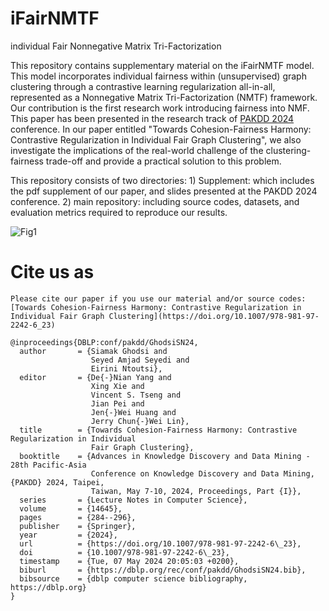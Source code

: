 # iFairNMTF
individual Fair Nonnegative Matrix Tri-Factorization 

This repository contains supplementary material on the iFairNMTF model. This model incorporates individual fairness within (unsupervised) graph clustering through a contrastive learning regularization all-in-all, represented as a Nonnegative Matrix Tri-Factorization (NMTF) framework. Our contribution is the first research work introducing fairness into NMF. This paper has been presented in the research track of [PAKDD 2024](https://pakdd2024.org/detail-program-2/#May8-2A) conference. In our paper entitled "Towards Cohesion-Fairness Harmony: Contrastive Regularization in Individual Fair Graph Clustering", we also investigate the implications of the real-world challenge of the clustering-fairness trade-off and provide a practical solution to this problem. 

This repository consists of two directories: 1) Supplement: which includes the pdf supplement of our paper, and slides presented at the PAKDD 2024 conference. 2) main repository: including source codes, datasets, and evaluation metrics required to reproduce our results.

![Fig1](https://github.com/SiamakGhodsi/iFairNMTF/assets/56566139/275702aa-d149-4ccf-ac9a-7c0e6994106c)

# Cite us as
```
Please cite our paper if you use our material and/or source codes: [Towards Cohesion-Fairness Harmony: Contrastive Regularization in Individual Fair Graph Clustering](https://doi.org/10.1007/978-981-97-2242-6_23)

@inproceedings{DBLP:conf/pakdd/GhodsiSN24,
  author       = {Siamak Ghodsi and
                  Seyed Amjad Seyedi and
                  Eirini Ntoutsi},
  editor       = {De{-}Nian Yang and
                  Xing Xie and
                  Vincent S. Tseng and
                  Jian Pei and
                  Jen{-}Wei Huang and
                  Jerry Chun{-}Wei Lin},
  title        = {Towards Cohesion-Fairness Harmony: Contrastive Regularization in Individual
                  Fair Graph Clustering},
  booktitle    = {Advances in Knowledge Discovery and Data Mining - 28th Pacific-Asia
                  Conference on Knowledge Discovery and Data Mining, {PAKDD} 2024, Taipei,
                  Taiwan, May 7-10, 2024, Proceedings, Part {I}},
  series       = {Lecture Notes in Computer Science},
  volume       = {14645},
  pages        = {284--296},
  publisher    = {Springer},
  year         = {2024},
  url          = {https://doi.org/10.1007/978-981-97-2242-6\_23},
  doi          = {10.1007/978-981-97-2242-6\_23},
  timestamp    = {Tue, 07 May 2024 20:05:03 +0200},
  biburl       = {https://dblp.org/rec/conf/pakdd/GhodsiSN24.bib},
  bibsource    = {dblp computer science bibliography, https://dblp.org}
}
